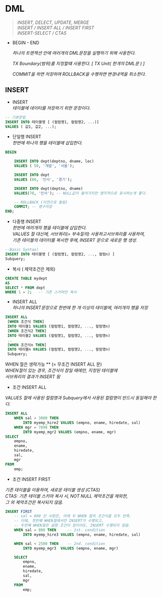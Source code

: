 
# DML

> *INSERT, DELECT, UPDATE, MERGE*  
> *INSERT / INSERT ALL / INSERT FIRST*  
> *INSERT-SELECT / CTAS*

- BEGIN - END

  *하나의 트렌젝션 안에 여러개의 DML문장을 실행하기 위해 사용한다.*

  *TX Boundary(범위)를 지정할떄 사용한다. [ TX Unit( 한개의 DML문 ) ]*

  *COMMIT을 하면 저장하며 ROLLBACK을 수행하면 변경내역을 취소한다.*

## INSERT
    
- INSERT   
*테이블에 데이터를 저장하기 위한 문장이다.*    
    
 ```sql
 -- 기본문법
 INSERT INTO 테이블명 [ (컬럼명1, 컬럼명2, ...)]
 VALUES ( 값1, 값2, ...);
 ```

- 단일행 INSERT  
 *한번에 하나의 행을 테이블에 삽입한다.*

 ```sql
 BEGIN

     INSERT INTO dept(deptno, dname, loc)
     VALUES ( 50, '개발', '서울');

     INSERT INTO dept
     VALUES (60, '인사', '경기');

     INSERT INTO dept(deptno, dname)
     VALUES(70, '인사'); -- NULL값이 들어가지만 명지적으로 표시하는게 좋다.

     -- ROLLBACK (이전으로 돌림)
     COMMIT; -- 영구저장 
 END;
 ```

- 다중행 INSERT  
 *한번에 여러개의 행을 테이블에 삽입한다.*  
  *VALUES 절 대신에, 서브쿼리(= 부속질의) 사용하고서브쿼리를 사용하여,*   
 *기존 테이블의 데이터를 복사한 후에, INSERT 문으로 새로운 행 생성.*  

 ```sql
 --Basic Syntax)
 INSERT INTO 테이블명 [ (컬럼명1, 컬럼명2, ..., 컬럼n) ]
 Subquery;
 ```

- 복사 ( 제약조건은 제외)  

 ```sql
 CREATE TABLE mydept
 AS
 SELECT * FROM dept
 WHERE 1 = 2;   -- 기존 스키마만 복사
 ```

 - INSERT ALL  
 *하나의 INSERT문장으로 한번에 한 개 이상의 테이블에, 여러개의 행을 저장*  

 ```sql
 INSERT ALL
  [WHEN 조건식 THEN]
  INTO 테이블1 VALUES (컬럼명1, 컬럼명2, ..., 컬럼명n)
  [WHEN 조건식2 THEN]
  INTO 테이블2 VALUES (컬럼명1, 컬럼명2, ..., 컬럼명n)
  ..
  [WHEN 조건식n THEN]
  INTO 테이블n VALUES (컬럼명1, 컬럼명2, ..., 컬럼명n)
  Subquery;
 ```

 WHEN 절은 생략가능 ** (= 무조건 INSERT ALL 문)  
 *WHEN절이 있는 경우, 조건식이 참일 때에만, 지정된 테이블에  
 서브쿼리의 결과가 INSERT 됨*  

 - 조건 INSERT ALL   

 *VALUES 절에 사용된 컬럼명과 Subquery에서 사용된 컬럼명이 반드시 동일해야 한다.*

 ```sql
 INSERT ALL
     WHEN sal > 3000 THEN
         INTO myemp_hire2 VALUES (empno, ename, hiredate, sal)
     WHEN mgr = 7898 THEN
         INTO myemp_mgr2 VALUES (empno, ename, mgr)
 SELECT
     empno,
     ename,
     hiredate,
     sal,
     mgr
 FROM
     emp;
 ```

 - 조건 INSERT FIRST  
  
 *기존 테이블을 이용하여, 새로운 테이블 생성 (CTAS)*  
  *CTAS: 기존 테이블 스키마 복사 시, NOT NULL 제약조건을 제외한,*   
  *그 외 제약조건은 복사되지 않음.*  

 ```sql
 INSERT FIRST
     -- sal = 800 인 사원은, 아래 두 WHEN 절의 조건식을 모두 만족.
     -- 이때, 첫번째 WHEN절에서만 INSERT가 수행되고,
     -- 두번째 WHEN절은 설령 조건이 참이어도, INSERT 수행되지 않음.
     WHEN sal = 800 THEN     -- 1st. condition
         INTO myemp_hire3 VALUES (empno, ename, hiredate, sal)

     WHEN sal < 2500 THEN    -- 2nd. condition
         INTO myemp_mgr3  VALUES (empno, ename, mgr)

     SELECT
         empno,
         ename,
         hiredate,
         sal,
         mgr
     FROM
         emp;
 ```
